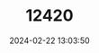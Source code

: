 ---
title: "12420"
category: "Hydrictis maculicollis"
draft: false
date: 2024-02-22 13:03:50
languages:
  English: ["Speckle-throated Otter", "Spot-necked Otter", "Spotted-necked Otter"]
  French: ["Loutre à cou tacheté"]
  Spanish; Castilian: ["Nutria de Cuello Manchado"]
---
